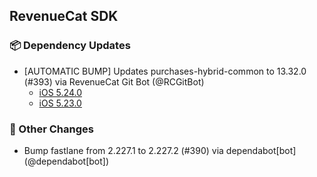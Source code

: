 ## RevenueCat SDK
### 📦 Dependency Updates
* [AUTOMATIC BUMP] Updates purchases-hybrid-common to 13.32.0 (#393) via RevenueCat Git Bot (@RCGitBot)
  * [iOS 5.24.0](https://github.com/RevenueCat/purchases-ios/releases/tag/5.24.0)
  * [iOS 5.23.0](https://github.com/RevenueCat/purchases-ios/releases/tag/5.23.0)

### 🔄 Other Changes
* Bump fastlane from 2.227.1 to 2.227.2 (#390) via dependabot[bot] (@dependabot[bot])
